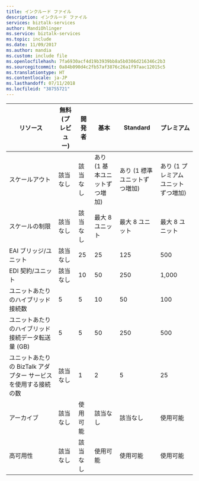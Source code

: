 ```yaml
---
title: インクルード ファイル
description: インクルード ファイル
services: biztalk-services
author: MandiOhlinger
ms.service: biztalk-services
ms.topic: include
ms.date: 11/09/2017
ms.author: mandia
ms.custom: include file
ms.openlocfilehash: 7fa6930acf4d19b3939bb8a5b0306d216346c2b3
ms.sourcegitcommit: 0a84b090d4c2fb57af3876c26a1f97aac12015c5
ms.translationtype: HT
ms.contentlocale: ja-JP
ms.lasthandoff: 07/11/2018
ms.locfileid: "38755721"
---
```

| リソース | 無料 (プレビュー) | 開発者 | 基本 | Standard | プレミアム |
| --- | --- | --- | --- | --- | --- |
| スケールアウト |該当なし |該当なし |あり (1 基本ユニットずつ増加) |あり (1 標準ユニットずつ増加) |あり (1 プレミアム ユニットずつ増加) |
| スケールの制限 |該当なし |該当なし |最大 8 ユニット |最大 8 ユニット |最大 8 ユニット |
| EAI ブリッジ/ユニット |該当なし |25 |25 |125 |500 |
| EDI 契約/ユニット |該当なし |10 |50 |250 |1,000 |
| ユニットあたりのハイブリッド接続数 |5 |5 |10 |50 |100 |
| ユニットあたりのハイブリッド接続データ転送量 (GB) |5 |5 |50 |250 |500 |
| ユニットあたりの BizTalk アダプター サービスを使用する接続の数 |該当なし |1 |2 |5 |25 |
| アーカイブ |該当なし |使用可能 |該当なし |該当なし |使用可能 |
| 高可用性 |該当なし |該当なし |使用可能 |使用可能 |使用可能 |

